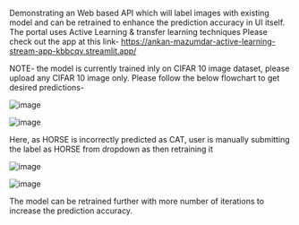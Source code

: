Demonstrating an Web based API which will label images with existing model and can be retrained to enhance the prediction accuracy in UI itself. The portal uses Active Learning & transfer learning techniques
Please check out the app at this link- https://ankan-mazumdar-active-learning-stream-app-kbbcqv.streamlit.app/

NOTE- the model is currently trained inly on CIFAR 10 image dataset, please upload any CIFAR 10 image only. Please follow the below flowchart to get desired predictions-

![image](https://user-images.githubusercontent.com/69012134/210345143-11c9fab9-f3b9-4e31-98e6-d0b0d17328f6.png)

![image](https://user-images.githubusercontent.com/69012134/210365481-3ed75d43-75aa-4959-ba6e-002d308fb143.png)

Here, as HORSE is incorrectly predicted as CAT, user is manually submitting the label as HORSE from dropdown as then retraining it

![image](https://user-images.githubusercontent.com/69012134/210365590-72c11550-4708-4db5-aadc-2cca9ada3e07.png)

![image](https://user-images.githubusercontent.com/69012134/210365642-a514f911-a0e4-4612-b34d-5e708e4f0af9.png)


The model can be retrained further with more number of iterations to increase the prediction accuracy.
